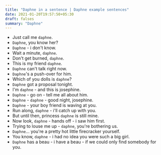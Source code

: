 ```yaml
---
title: "Daphne in a sentence | Daphne example sentences"
date: 2021-01-20T19:57:50+05:30
draft: falses
summary: "Daphne"
---
```

- Just call me `daphne`.
- `Daphne`, you know her?
- `Daphne` - i don't know.
- Wait a minute, `daphne`.
- Don't get burned, `daphne`.
- This is my friend `daphne`.
- `Daphne` can't talk right now.
- `Daphne`'s a push-over for him.
- Which of you dolls is `daphne`?
- `Daphne` got a proposal tonight.
- I'm `daphne` - and this is josephine.
- `Daphne` - go on - tell me all about him.
- `Daphne` - `daphne` - good night, josephine.
- `Daphne` - your boy friend is waving at you.
- Run along, `daphne` - i'll catch up with you.
- But until then, princess `daphne` is still mine.
- Now look, `daphne` - hands off - i saw him first.
- Trying to louse me up - `daphne`, you're bothering us.
- `Daphne`... you're a pretty hot little firecracker yourself.
- You know, `daphne` - i had no idea you were such a big girl.
- `Daphne` has a beau - i have a beau - if we could only find somebody for you.
                 
